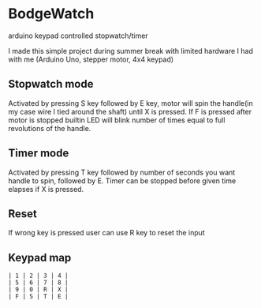 # BodgeWatch
arduino keypad controlled stopwatch/timer

I made this simple project during summer break with limited hardware I had with me (Arduino Uno, stepper motor, 4x4 keypad)

## Stopwatch mode

Activated by pressing S key followed by E key, motor will spin the handle(in my case wire I tied around the shaft) until X is pressed. If F is pressed after motor is stopped builtin LED will blink number of times equal to full revolutions of the handle.

## Timer mode

Activated by pressing T key followed by number of seconds you want handle to spin, followed by E. Timer can be stopped before given time elapses if X is pressed.

## Reset

If wrong key is pressed user can use R key to reset the input

## Keypad map


```
| 1 | 2 | 3 | 4 |
| 5 | 6 | 7 | 8 |
| 9 | 0 | R | X |
| F | S | T | E |

```
